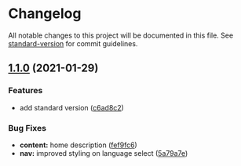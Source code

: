 # Changelog

All notable changes to this project will be documented in this file. See [standard-version](https://github.com/conventional-changelog/standard-version) for commit guidelines.

## [1.1.0](https://github.com/sos-school/sos-school/compare/v1.0.0...v1.1.0) (2021-01-29)


### Features

* add standard version ([c6ad8c2](https://github.com/sos-school/sos-school/commit/c6ad8c27c19cc803d1cfe4fdef6cb738ec9776e6))


### Bug Fixes

* **content:** home description ([fef9fc6](https://github.com/sos-school/sos-school/commit/fef9fc6fa4941b31bc78ebd053283ae61d0e31f3))
* **nav:** improved styling on language select ([5a79a7e](https://github.com/sos-school/sos-school/commit/5a79a7e0f78839c70e5ee3e4fb8638a74d3022d4))
